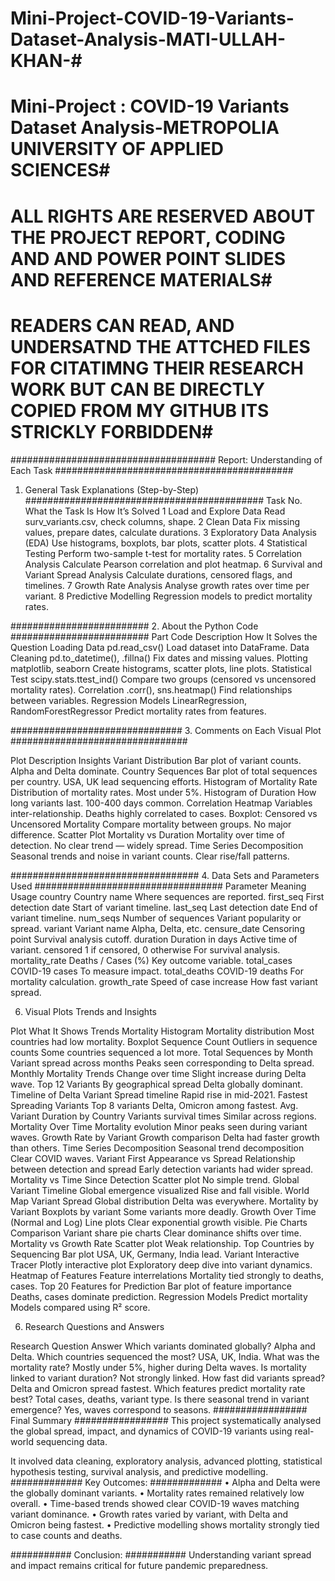 # Mini-Project-COVID-19-Variants-Dataset-Analysis-MATI-ULLAH-KHAN-#
# Mini-Project :  COVID-19 Variants Dataset Analysis-METROPOLIA UNIVERSITY OF APPLIED SCIENCES#
# ALL RIGHTS ARE RESERVED ABOUT THE PROJECT REPORT, CODING AND AND POWER POINT SLIDES AND REFERENCE MATERIALS#
# READERS CAN READ, AND UNDERSATND THE ATTCHED FILES FOR CITATIMNG THEIR RESEARCH WORK BUT CAN BE DIRECTLY COPIED FROM MY GITHUB ITS STRICKLY FORBIDDEN#
#####################################
Report: Understanding of Each Task
###########################################
1. General Task Explanations (Step-by-Step)
###########################################
Task No.	What the Task Is	How It’s Solved
1	Load and Explore Data	Read surv_variants.csv, check columns, shape.
2	Clean Data	Fix missing values, prepare dates, calculate durations.
3	Exploratory Data Analysis (EDA)	Use histograms, boxplots, bar plots, scatter plots.
4	Statistical Testing	Perform two-sample t-test for mortality rates.
5	Correlation Analysis	Calculate Pearson correlation and plot heatmap.
6	Survival and Variant Spread Analysis	Calculate durations, censored flags, and timelines.
7	Growth Rate Analysis	Analyse growth rates over time per variant.
8	Predictive Modelling	Regression models to predict mortality rates.

#########################
2. About the Python Code 
#########################
Part	Code Description	How It Solves the Question
Loading Data	pd.read_csv()	Load dataset into DataFrame.
Data Cleaning	pd.to_datetime(), .fillna()	Fix dates and missing values.
Plotting	matplotlib, seaborn	Create histograms, scatter plots, line plots.
Statistical Test	scipy.stats.ttest_ind()	Compare two groups (censored vs uncensored mortality rates).
Correlation	.corr(), sns.heatmap()	Find relationships between variables.
Regression Models	LinearRegression, RandomForestRegressor	Predict mortality rates from features.

###############################
3. Comments on Each Visual Plot 
################################

Plot	Description	Insights
Variant Distribution	Bar plot of variant counts.	Alpha and Delta dominate.
Country Sequences	Bar plot of total sequences per country.	USA, UK lead sequencing efforts.
Histogram of Mortality Rate	Distribution of mortality rates.	Most under 5%.
Histogram of Duration	How long variants last.	100-400 days common.
Correlation Heatmap	Variables inter-relationship.	Deaths highly correlated to cases.
Boxplot: Censored vs Uncensored Mortality	Compare mortality between groups.	No major difference.
Scatter Plot Mortality vs Duration	Mortality over time of detection.	No clear trend — widely spread.
Time Series Decomposition	Seasonal trends and noise in variant counts.	Clear rise/fall patterns.

##################################
4. Data Sets and Parameters Used
##################################
Parameter	Meaning	Usage
country	Country name	Where sequences are reported.
first_seq	First detection date	Start of variant timeline.
last_seq	Last detection date	End of variant timeline.
num_seqs	Number of sequences	Variant popularity or spread.
variant	Variant name	Alpha, Delta, etc.
censure_date	Censoring point	Survival analysis cutoff.
duration	Duration in days	Active time of variant.
censored	1 if censored, 0 otherwise	For survival analysis.
mortality_rate	Deaths / Cases (%)	Key outcome variable.
total_cases	COVID-19 cases	To measure impact.
total_deaths	COVID-19 deaths	For mortality calculation.
growth_rate	Speed of case increase	How fast variant spread.

6. Visual Plots Trends and Insights 

Plot	What It Shows	Trends
Mortality Histogram	Mortality distribution	Most countries had low mortality.
Boxplot Sequence Count	Outliers in sequence counts	Some countries sequenced a lot more.
Total Sequences by Month	Variant spread across months	Peaks seen corresponding to Delta spread.
Monthly Mortality Trends	Change over time	Slight increase during Delta wave.
Top 12 Variants	By geographical spread	Delta globally dominant.
Timeline of Delta Variant	Spread timeline	Rapid rise in mid-2021.
Fastest Spreading Variants	Top 8 variants	Delta, Omicron among fastest.
Avg. Variant Duration by Country	Variants survival times	Similar across regions.
Mortality Over Time	Mortality evolution	Minor peaks seen during variant waves.
Growth Rate by Variant	Growth comparison	Delta had faster growth than others.
Time Series Decomposition	Seasonal trend decomposition	Clear COVID waves.
Variant First Appearance vs Spread	Relationship between detection and spread	Early detection variants had wider spread.
Mortality vs Time Since Detection	Scatter plot	No simple trend.
Global Variant Timeline	Global emergence visualized	Rise and fall visible.
World Map Variant Spread	Global distribution	Delta was everywhere.
Mortality by Variant	Boxplots by variant	Some variants more deadly.
Growth Over Time (Normal and Log)	Line plots	Clear exponential growth visible.
Pie Charts Comparison	Variant share pie charts	Clear dominance shifts over time.
Mortality vs Growth Rate	Scatter plot	Weak relationship.
Top Countries by Sequencing	Bar plot	USA, UK, Germany, India lead.
Variant Interactive Tracer	Plotly interactive plot	Exploratory deep dive into variant dynamics.
Heatmap of Features	Feature interrelations	Mortality tied strongly to deaths, cases.
Top 20 Features for Prediction	Bar plot of feature importance	Deaths, cases dominate prediction.
Regression Models	Predict mortality	Models compared using R² score.

6. Research Questions and Answers

Research Question	Answer
Which variants dominated globally?	Alpha and Delta.
Which countries sequenced the most?	USA, UK, India.
What was the mortality rate?	Mostly under 5%, higher during Delta waves.
Is mortality linked to variant duration?	Not strongly linked.
How fast did variants spread?	Delta and Omicron spread fastest.
Which features predict mortality rate best?	Total cases, deaths, variant type.
Is there seasonal trend in variant emergence?	Yes, waves correspond to seasons.
#################
  Final Summary
#################
This project systematically analysed the global spread, impact, and dynamics of COVID-19 variants using real-world sequencing data.

It involved data cleaning, exploratory analysis, advanced plotting, statistical hypothesis testing, survival analysis, and predictive modelling.
#############
Key Outcomes:
#############
•	Alpha and Delta were the globally dominant variants.
•	Mortality rates remained relatively low overall.
•	Time-based trends showed clear COVID-19 waves matching variant dominance.
•	Growth rates varied by variant, with Delta and Omicron being fastest.
•	Predictive modelling shows mortality strongly tied to case counts and deaths.

###########
Conclusion:
###########
Understanding variant spread and impact remains critical for future pandemic preparedness.

